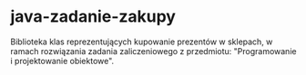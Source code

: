 # java-zadanie-zakupy
Biblioteka klas reprezentujących kupowanie prezentów w sklepach, w ramach rozwiązania zadania zaliczeniowego z przedmiotu: "Programowanie i projektowanie obiektowe".
